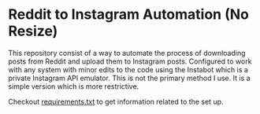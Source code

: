 # Reddit to Instagram Automation (No Resize)
This repository consist of a way to automate the process of downloading posts from Reddit and upload them to Instagram posts. Configured to work with any system with minor edits to the code using the Instabot which is a private Instagram API emulator. This is not the primary method I use. It is a simple version which is more restrictive.

Checkout [requirements.txt](https://github.com/Vaansh/Reddit-to-Instagram-Automation-No-Resize/blob/master/requirements.txt) to get information related to the set up.
